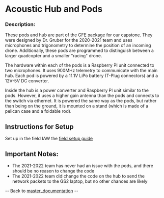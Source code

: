 # Acoustic Hub and Pods

### Description:
These pods and hub are part of the GFE package for our capstone. They were designed by Dr. Gruber for the 2020-2021 team and uses microphones and trigonometry to determine the position of an incoming drone. Additionally, these pods are programmed to distinguish between a larger quadcopter and a smaller "racing" drone. 

The hardware within each of the pods is a Raspberry PI unit connected to two microphones. It uses 900MHz telemetry to communicate with the main hub. Each pod is powered by a 11.1V LiPo battery (T-Plug connectors) and a 12V-5V DC converter. 

Inside the hub is a power converter and Raspberry PI unit similar to the pods. However, it uses a higher gain antenna than the pods and connects to the switch via ethernet. It is powered the same way as the pods, but rather than being on the ground, it is mounted on a stand (which is made of a pelican case and a foldable rod).

## Instructions for Setup 
Set up in the field IAW the [field setup guide](../Documentation/FieldOpsInstructions.md)

## Important Notes:
- The 2021-2022 team has never had an issue with the pods, and there should be no reason to change the code
- The 2021-2022 team did change the code on the hub to send the network packets to the GS2 laptop, but no other chances are likely
    

-- Back to [master_documentation](../Documentation/Master_Documentation.md) --

